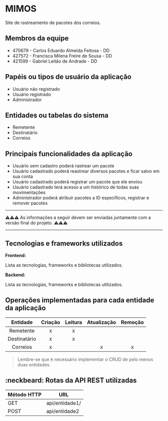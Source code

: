 # MIMOS

Site de rastreamento de pacotes dos correios.

## Membros da equipe

- 470679 - Carlos Eduardo Almeida Feitosa - DD
- 427572 - Francisca Milena Freire de Sousa - DD
- 421599 - Gabriel Leitão de Andrade - DD
  
## Papéis ou tipos de usuário da aplicação

- Usuário não registrado
- Usuário registrado
- Administrador

## Entidades ou tabelas do sistema

- Remetente
- Destinatário
- Correios

## Principais funcionalidades da aplicação

- Usuário sem cadastro poderá rastrear um pacote
- Usuário cadastrado poderá reastrear diversos pacotes e ficar salvo em sua conta
- Usuário cadastrado poderá registrar um pacote que ele enviou
- Usuário cadastrado terá acesso a um histórico de todas suas movimentações
- Administrador poderá atribuir pacotes a ID específicos, registrar e remover pacotes


----

:warning::warning::warning: As informações a seguir devem ser enviadas juntamente com a versão final do projeto. :warning::warning::warning:


----

## Tecnologias e frameworks utilizados

**Frontend:**

Lista as tecnologias, frameworks e bibliotecas utilizados.

**Backend:**

Lista as tecnologias, frameworks e bibliotecas utilizados.


## Operações implementadas para cada entidade da aplicação


| Entidade | Criação | Leitura | Atualização | Remoção
| :---:   | :---: | :---: | :---: | :---: |
| Remetente | x | x | |  |
| Destinatário | x | x | | | 
| Correios | x | | x | x |

> Lembre-se que é necessário implementar o CRUD de pelo menos duas entidades.

## :neckbeard: Rotas da API REST utilizadas

| Método HTTP | URL |
| --- | --- |
| GET | api/entidade1/|
| POST | api/entidade2 |

